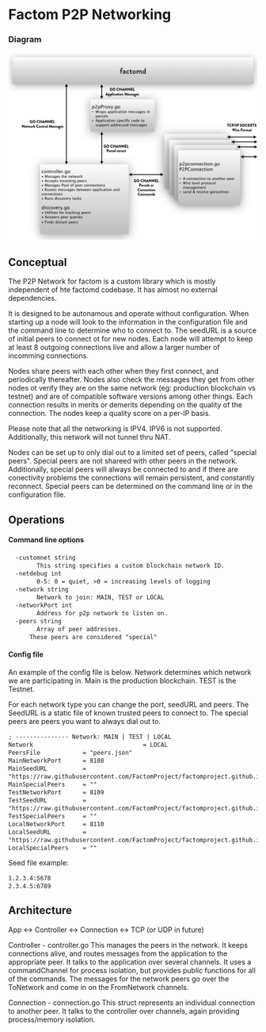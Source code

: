 
# Factom P2P Networking

### Diagram
![diagram.jpg](https://raw.githubusercontent.com/FactomProject/factomd/m2/p2p/diagram.jpg)

## Conceptual

The P2P Network for factom is a custom library which is mostly independent of hte factomd codebase.  It has almost no external dependencies.  

It is designed to be autonamous and operate without configuration.  When starting up a node will look to the information in the configuration file and the command line to determine who to connect to.  The seedURL is a source of initial peers to connect ot for new nodes.  Each node will attempt to keep at least 8 outgoing connections live and allow a larger number of incomming connections. 

Nodes share peers with each other when they first connect, and periodically thereafter.  Nodes also check the messages they get from other nodes ot verify they are on the same network (eg: production blockchain vs testnet) and are of compatible software versions among other things.  Each connection results in merits or demerits depending on the quality of the connection.  The nodes keep a quality score on a per-IP basis.

Please note that all the networking is IPV4.  IPV6 is not supported.  Additionally, this network will not tunnel thru NAT.

Nodes can be set up to only dial out to a limited set of peers, called "special peers".  Special peers are not shareed with other peers in the network. Additionally, special peers will always be connected to and if there are conectivity problems the connections will remain persistent, and constantly reconnect. Special peers can be determined on the command line or in the configuration file. 

## Operations

#### Command line options
```
  -customnet string
    	This string specifies a custom blockchain network ID.
  -netdebug int
    	0-5: 0 = quiet, >0 = increasing levels of logging
  -network string
    	Network to join: MAIN, TEST or LOCAL
  -networkPort int
    	Address for p2p network to listen on.
  -peers string
    	Array of peer addresses. 
      These peers are considered "special"
```
#### Config file

An example of the config file is below.  Network determines which network we are participating in.  Main is the production blockchain.  TEST is the Testnet.

For each network type you can change the port, seedURL and peers.   The SeedURL is a static file of known trusted peers to connect to.  The special peers are peers you want to always dial out to.

````
; --------------- Network: MAIN | TEST | LOCAL
Network                               = LOCAL
PeersFile            = "peers.json"
MainNetworkPort      = 8108
MainSeedURL          = "https://raw.githubusercontent.com/FactomProject/factomproject.github.io/master/seed/mainseed.txt"
MainSpecialPeers     = ""
TestNetworkPort      = 8109
TestSeedURL          = "https://raw.githubusercontent.com/FactomProject/factomproject.github.io/master/seed/testseed.txt"
TestSpecialPeers     = ""
LocalNetworkPort     = 8110
LocalSeedURL         = "https://raw.githubusercontent.com/FactomProject/factomproject.github.io/master/seed/localseed.txt"
LocalSpecialPeers    = ""
````

Seed file example:
```
1.2.3.4:5678
2.3.4.5:6789
```

## Architecture

App <-> Controller <-> Connection <-> TCP (or UDP in future)

Controller - controller.go
This manages the peers in the network. It keeps connections alive, and routes messages 
from the application to the appropriate peer.  It talks to the application over several
channels. It uses a commandChannel for process isolation, but provides public functions
for all of the commands.  The messages for the network peers go over the ToNetwork and
come in on the FromNetwork channels.

Connection - connection.go
This struct represents an individual connection to another peer. It talks to the 
controller over channels, again providing process/memory isolation. 
